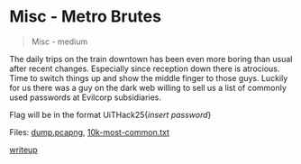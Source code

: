 # Misc - Metro Brutes

> Misc - medium

The daily trips on the train downtown has been even more boring than usual after recent changes.
Especially since reception down there is atrocious.
Time to switch things up and show the middle finger to those guys.
Luckily for us there was a guy on the dark web willing to sell us a list of commonly used passwords at Evilcorp subsidiaries.

Flag will be in the format UiTHack25{*insert password*}

Files: [dump.pcapng](src/dump.pcapng), [10k-most-common.txt](src/10k-most-common.txt)

[writeup](writeup/README.md)
